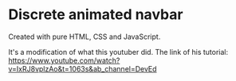 # Discrete animated navbar
 Created with pure HTML, CSS and JavaScript.

It's a modification of what this youtuber did. The link of his tutorial:
https://www.youtube.com/watch?v=IxRJ8vplzAo&t=1063s&ab_channel=DevEd
